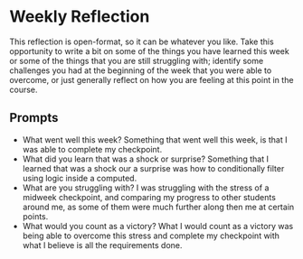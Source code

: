 # Weekly Reflection
This reflection is open-format, so it can be whatever you like. Take this opportunity to write a bit on some of the things you have learned this week or some of the things that you are still struggling with; identify some challenges you had at the beginning of the week that you were able to overcome, or just generally reflect on how you are feeling at this point in the course.

## Prompts
- What went well this week?
Something that went well this week, is that I was able to complete my checkpoint.
- What did you learn that was a shock or surprise?
Something that I learned that was a shock our a surprise was how to conditionally filter using logic inside a computed.
- What are you struggling with?
I was struggling with the stress of a midweek checkpoint, and comparing my progress to other students around me, as some of them were much further along then me at certain points.
- What would you count as a victory?
What I would count as a victory was being able to overcome this stress and complete my checkpoint with what I believe is all the requirements done.
